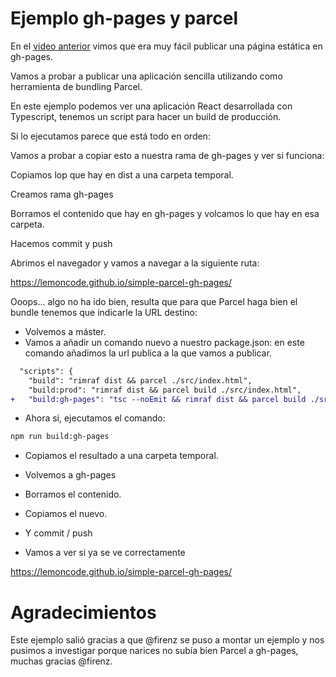 # Ejemplo gh-pages y parcel

En el [video anterior](https://www.youtube.com/watch?v=JGlYs6-B32c) vimos que era muy fácil publicar una página estática en gh-pages.

Vamos a probar a publicar una aplicación sencilla utilizando como herramienta de bundling Parcel.

En este ejemplo podemos ver una aplicación React desarrollada con Typescript, tenemos un script para hacer un build
de producción.

Si lo ejecutamos parece que está todo en orden:

Vamos a probar a copiar esto a nuestra rama de gh-pages y ver si funciona:

Copiamos lop que hay en dist a una carpeta temporal.

Creamos rama gh-pages

Borramos el contenido que hay en gh-pages y volcamos lo que hay en esa carpeta.

Hacemos commit y push

Abrimos el navegador y vamos a navegar a la siguiente ruta:

https://lemoncode.github.io/simple-parcel-gh-pages/

Ooops... algo no ha ido bien, resulta que para que Parcel haga bien el bundle tenemos
que indicarle la URL destino:

- Volvemos a máster.
- Vamos a añadir un comando nuevo a nuestro package.json: en este comando añadimos la url publica a la que vamos a publicar.

```diff
  "scripts": {
    "build": "rimraf dist && parcel ./src/index.html",
    "build:prod": "rimraf dist && parcel build ./src/index.html",
+   "build:gh-pages": "tsc --noEmit && rimraf dist && parcel build ./src/index.html --public-url https://lemoncode.github.io/simple-parcel-gh-pages/"
```

- Ahora si, ejecutamos el comando:

```bash
npm run build:gh-pages
```

- Copiamos el resultado a una carpeta temporal.

- Volvemos a gh-pages

- Borramos el contenido.

- Copiamos el nuevo.

- Y commit / push

- Vamos a ver si ya se ve correctamente

https://lemoncode.github.io/simple-parcel-gh-pages/

# Agradecimientos

Este ejemplo salió gracias a que @firenz se puso a montar un ejemplo y nos pusimos a investigar porque narices no subía bien
Parcel a gh-pages, muchas gracias @firenz.
